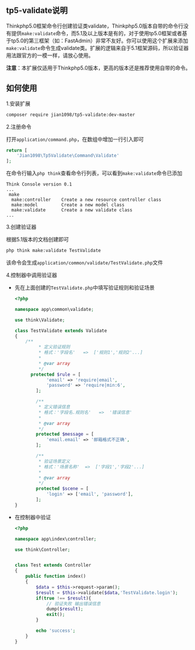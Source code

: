 ## tp5-validate说明
Thinkphp5.0框架命令行创建验证类validate，Thinkphp5.0版本自带的命令行没有提供`make:validate`命令，而5.1及以上版本是有的，对于使用tp5.0框架或者基于tp5.0的第三框架（如：FastAdmin）非常不友好。你可以使用这个扩展来添加`make:validate`命令生成validate类。扩展的逻辑来自于5.1框架源码，所以验证器用法跟官方的一模一样，请放心使用。

**注意**：本扩展仅适用于Thinkphp5.0版本，更高的版本还是推荐使用自带的命令。



## 如何使用

1.安装扩展

```bash
composer require jian1098/tp5-validate:dev-master
```

2.注册命令

打开`application/command.php`，在数组中增加一行引入即可

```php
return [
    'Jian1098\Tp5Validate\Command\Validate'
];
```

在命令行输入`php think`查看命令行列表，可以看到`make:validate`命令已添加

```
Think Console version 0.1
...
 make
  make:controller    Create a new resource controller class
  make:model         Create a new model class
  make:validate      Create a new validate class
...
```

3.创建验证器

根据5.1版本的文档创建即可

```bash
php think make:validate TestValidate
```

该命令会生成`application/common/validate/TestValidate.php`文件

4.控制器中调用验证器

- 先在上面创建的`TestValidate.php`中填写验证规则和验证场景

  ```php
  <?php
  
  namespace app\common\validate;
  
  use think\Validate;
  
  class TestValidate extends Validate
  {
      /**
           * 定义验证规则
           * 格式：'字段名'	=>	['规则1','规则2'...]
           *
           * @var array
           */
      	protected $rule = [
              'email' => 'require|email',
              'password' => 'require|min:6',
          ];
  
          /**
           * 定义错误信息
           * 格式：'字段名.规则名'	=>	'错误信息'
           *
           * @var array
           */
          protected $message = [
              'email.email' => '邮箱格式不正确',
          ];
  
          /**
           * 验证场景定义
           * 格式：'场景名称'	=>	['字段1','字段2'...]
           *
           * @var array
           */
          protected $scene = [
              'login' => ['email', 'password'],
          ];
  }
  ```

- 在控制器中验证

  ```php
  <?php
  
  namespace app\index\controller;
  
  use think\Controller;
  
  
  class Test extends Controller
  {
      public function index()
      {
          $data = $this->request->param();
          $result = $this->validate($data,'TestValidate.login');
          if(true !== $result){
              // 验证失败 输出错误信息
              dump($result);
              exit();
          }
  
          echo 'success';
      }
  }
  ```

  

